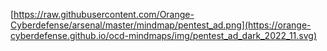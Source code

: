 [https://raw.githubusercontent.com/Orange-Cyberdefense/arsenal/master/mindmap/pentest_ad.png](https://orange-cyberdefense.github.io/ocd-mindmaps/img/pentest_ad_dark_2022_11.svg)
